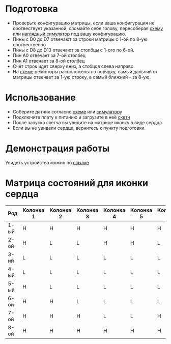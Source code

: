 # Подготовка

- Проверьте конфигурацию матрицы, если ваша конфигурация не соотвествует указанной, сломайте себе голову, пересоберая [схему](matrix.pdf) или [наглядный симулятор](https://www.tinkercad.com/things/5Az5Wg9V59D/editel?returnTo=%2Fcircuits) под вашу конфигурацию.
- Пины с D0 до D7 отвечают за строки матрицы с 1-ой по 8-ую соотвественно
- Пины с D8 до D13 отвечают за столбцы с 1-ого по 6-ой.
- Пин A0 отвечает за 7-ой столбец
- Пин A1 отвечает за 8-ой столбец
- Счёт строк идет сверху вниз, а стобцов слева направо.
- На [схеме](matrix.pdf) резисторы расположены по порядку, самый дальний от матрицы отвечает за 1-ую строку, а самый ближний - за 8-ую.

# Использование

- Соберите датчик согласно [схеме](matrix.pdf) или [симулятору](https://www.tinkercad.com/things/5Az5Wg9V59D/editel?returnTo=%2Fcircuits)
- Подключите плату к питанию и загрузите в неё [скетч](Matrix_heart.ino)
- После запуска скетча вы увидите на матрице иконку в виде сердца.
- Если вы не увидели сердце, вернитесь к пункту подготовки.

# Демонстрация работы

Увидеть устройства можно по [ссылке](https://drive.google.com/file/d/1foF-EBO92u9Z5PJNL-5Z8zlmwUH2tO6n/view?usp=sharing)

# Матрица состояний для иконки сердца

| Ряд | Колонка 1 | Колонка 2 | Колонка 3 | Колонка 4 | Колонка 5 | Колонка 6 | Колонка 7 | Колонка 8 |
|------------------|-------|-------|-------|-------|-------|-------|-------|-------|
| 1-ый            | H     | H     | H     | H     | H     | H     | H     | H     |
| 2-ой            | H     | L     | L     | H     | H     | L     | L     | H     |
| 3-ий            | L     | L     | L     | L     | L     | L     | L     | L     |
| 4-ый            | L     | L     | L     | L     | L     | L     | L     | L     |
| 5-ый            | H     | L     | L     | L     | L     | L     | L     | H     |
| 6-ой            | H     | H     | L     | L     | L     | L     | H     | H     |
| 7-ой            | H     | H     | H     | L     | L     | H     | H     | H     |
| 8-ой            | H     | H     | H     | H     | H     | H     | H     | H     |

